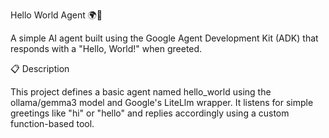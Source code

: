 Hello World Agent 🌍🤖

A simple AI agent built using the Google Agent Development Kit (ADK) that responds with a  "Hello, World!" when greeted.

📋 Description

This project defines a basic agent named hello_world using the ollama/gemma3 model and Google's LiteLlm wrapper. It listens for simple greetings like "hi" or "hello" and replies accordingly using a custom function-based tool.
